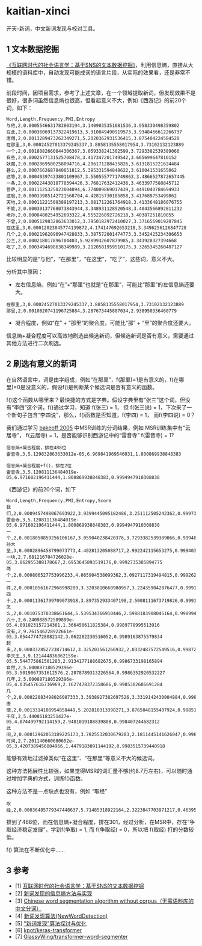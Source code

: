# kaitian-xinci
开天-新词，中文新词发现与校对工具。

## 1 文本数据挖掘
[《互联网时代的社会语言学：基于SNS的文本数据挖掘》](http://www.matrix67.com/blog/archives/5044)，利用信息熵，直接从大规模的语料库中，自动发现可能成词的语言片段，从实际的效果看，还是非常不错。

前段时间，因项目需求，参考了上述文章，在一个领域提取新词，但发现效果不是很好，很多词虽然信息熵也很高，但看起意义不大，例如《西游记》的前20个词，如下：

```
Word,Length,Frequency,PMI,Entropy
与他,2,0.0005546631783803194,3.1409035351081536,3.958330498359802
在此,2,0.00036069137322419613,3.310849490919573,3.9348466612266737
唐僧,2,0.0013289473262349271,5.2020362931536415,3.875404224584528
在那里,3,0.00024527013379245337,3.8858135558017954,3.73102132123889
一个,2,0.0018082660844306367,3.059338241302599,3.7293382539389066
有些,2,0.0002677131525708478,3.417347201749542,3.665699647810152
妖魔,2,0.0002869500258094716,4.206171288435826,3.6131815221624484
甚么,2,0.0007662687840051812,5.395331594848622,3.610041531655062
这等,2,0.00040397433801109967,3.5505557771749863,3.4866527872657445
一条,2,0.00022443018778394426,3.76817632412436,3.4633977588845712
菩萨,2,0.0011125325023004094,6.774009869017439,3.4491040784694933
这般,2,0.00033985142721568704,4.42815730185858,3.417689753499862
天地,2,0.00011221509389197213,3.081712261764918,3.4133648186076755
不能,2,0.00030137768073843944,3.348931128920548,3.4043566892811232
老孙,2,0.0008480254952693322,4.555226892726218,3.40387251810055
不曾,2,0.0005129832863633012,3.7950182972410027,3.3716569019207845
在这里,3,0.00012023045774139872,4.174147692653218,3.3496256126847728
几个,2,0.00021962096947428833,3.387572001474773,3.3452425234306653
公主,2,0.000218017896704403,5.9289932607879985,3.343928327394668
吃了,2,0.0003494698638349989,3.2120581959510175,3.3265345260487127
```

比较明显的是“与他”，“在那里”，“在这里”，“吃了”，这些词，意义不大。

分析其中原因：
- 左右信息熵，例如“在”+“那里”也就是“在那里”，可能比“那里”的左信息熵还要大。

```
在那里,3,0.00024527013379245337,3.8858135558017954,3.73102132123889
那里,2,0.0010820741196725884,3.287673445887034,2.938950336460779
```

- 凝合程度，例如“在” + “那里”的聚合度，可能比“那” + “里”的聚合度还要大。

信息熵+凝合程度可以高效地刷选出候选新词，但候选新词是否有意义，需要通过其他方法进行二次刷选。

## 2 刷选有意义的新词
在自然语言中，词是由字组成，例如“在那里”，f(那里)=1是有意义的，f(在哪里)=0是没意义的，假设f()是判断某个候选词是否有意义的函数。

f()这个函数从哪里来？最快捷的方式是字典。假设字典里有“张三”这个词，但没有“李四”这个词，f()通过学习，知道 f(张三) = 1， 但 f(张三说) = 1，下次来了一个新句子包含“李四说”，那么，f()函数是否知道，f(李四) = 1， 而f(李四说) = 0？

我们通过学习 [bakeoff 2005](http://sighan.cs.uchicago.edu/bakeoff2005/) 中MSR训练的分词结果，例如 MSR训练集中有“云居寺”， f(云居寺) = 1，是否能够识别西游记中的“雷音寺” f(雷音寺) = 1?

```
信息熵+凝合程度，排在488位
雷音寺,3,5.129832863633012e-05,6.969841969546031,1.800869938848383
```

```
信息熵+凝合程度+f()，排在2位
雷音寺,3,5.120811136484019e-05,6.971602196411444,1.800869938848383,0.9994947910308838
```

《西游记》的前20个词，如下

```
Word,Length,Frequency,PMI,Entropy,Score
我们,2,0.0009457498067693922,3.9399445095182486,3.251112505242362,0.9997363686561584
雷音寺,3,5.120811136484019e-05,6.971602196411444,1.800869938848383,0.9994947910308838
一个,2,0.0018050859256106167,3.059040238420376,3.7293382539389066,0.9994857311248779
孙大圣,3,0.0002896458799073773,4.402813205088717,2.992242115653275,0.9994033575057983
一块,2,7.681216704726028e-05,3.862955388178667,2.6953645893519176,0.9992735385894775
两个,2,0.000806527753996233,4.065904538099362,3.0927117319494815,0.9992626905441284
一件,2,0.00010561672968998289,3.3203810660980957,3.224359042876477,0.9991719126701355
四十,2,0.00011361799709073918,3.897352933407198,2.5008111673719826,0.9991078972816467
怎么,2,0.001075370338661644,5.539534366910446,2.5988183908045164,0.9989941120147705
六十,2,6.240988572589899e-05,4.091023157214361,1.366450611825384,0.9989778995513916
没有,2,9.761546228922661e-05,3.0544774728082142,3.062282230516052,0.9989163875579834
起来,2,0.0003328527238714612,3.325203561266932,2.0332487572549516,0.9987279176712036
李天王,3,9.121444836862159e-05,5.544775861501283,2.9134177188682675,0.9986733198165894
自然,2,5.600887180529396e-05,3.5019067351612576,2.2878789313226564,0.9986352920532227
几年,2,5.600887180529396e-05,4.035457616736969,2.1627478372358686,0.9985302686691284
几个,2,0.00022083498026087333,3.3938927382697526,3.3319142430004884,0.9985171556472778
唐僧,2,0.0013314108954858449,5.202810313398271,3.8765048155407924,0.9985136985778809
千年,2,5.44086183251427e-05,4.074499792114159,2.9481019188839808,0.998407244682312
此间,2,0.00012962053189225173,3.7825532030679283,2.1811445141626047,0.9983642101287842
时间,2,7.201140660680652e-05,3.4207389456804966,1.4479183091144192,0.9983515739440918
```

能够有效地过滤掉类似“在这里”、“在那里”等意义不大的候选词。

这种方法拓展性比较强，如果觉得MSR的词汇量不够(约8.7万左右)，可以随时通过增加字典的方式，训练f()函数。

这种方法不是一点缺点也没有，例如 “取经”

```
取经,2,0.00036485779347448637,5.71485318922164,2.3223847703971217,0.4639596939086914
```

排到了468位，而在信息熵+凝合程度，排在301，经过分析，在MSR中，存在“争取经济稳定发展”，学到f(争取) = 1, 而 f(争取经) = 0，所以把 f(取经) 打的分数较低。

f() 算法在不断优化中......
 
## 3 参考
- [1] [互联网时代的社会语言学：基于SNS的文本数据挖掘](http://www.matrix67.com/blog/archives/5044)
- [2] [新词发现的信息熵方法与实现](https://kexue.fm/archives/3491)
- [3] [Chinese word segmentation algorithm without corpus（无需语料库的中文分词） ](https://github.com/Moonshile/ChineseWordSegmentation)
- [4] [新词发现算法(NewWordDetection) ](https://github.com/xylander23/New-Word-Detection)
- [5] ["新词发现"算法探讨与优化](https://zhuanlan.zhihu.com/p/80385615)
- [6] [kpot/keras-transformer](https://github.com/kpot/keras-transformer)
- [7] [GlassyWing/transformer-word-segmenter](https://github.com/GlassyWing/transformer-word-segmenter)


